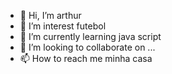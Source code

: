 - 👋 Hi, I’m arthur
- 👀 I’m interest futebol
- 🌱 I’m currently learning java script
- 💞️ I’m looking to collaborate on ...
- 📫 How to reach me minha casa

<!---
saguiBRsks/saguiBRsks is a ✨ special ✨ repository because its `README.md` (this file) appears on your GitHub profile.
You can click the Preview link to take a look at your changes.
--->

